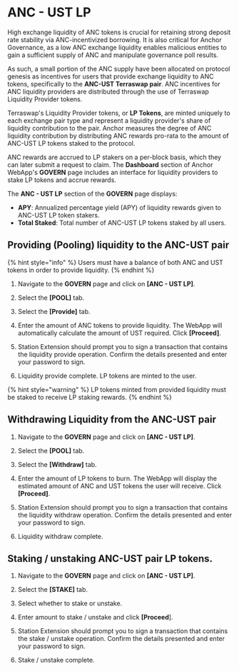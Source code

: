 # ANC - UST LP

High exchange liquidity of ANC tokens is crucial for retaining strong deposit rate stability via ANC-incentivized borrowing. It is also critical for Anchor Governance, as a low ANC exchange liquidity enables malicious entities to gain a sufficient supply of ANC and manipulate governance poll results.

As such, a small portion of the ANC supply have been allocated on protocol genesis as incentives for users that provide exchange liquidity to ANC tokens, specifically to the **ANC-UST Terraswap pair**. ANC incentives for ANC liquidity providers are distributed through the use of Terraswap Liquidity Provider tokens.

Terraswap's Liquidity Provider tokens, or **LP Tokens**, are minted uniquely to each exchange pair type and represent a liquidity provider's share of liquidity contribution to the pair. Anchor measures the degree of ANC liquidity contribution by distributing ANC rewards pro-rata to the amount of ANC-UST LP tokens staked to the protocol.

ANC rewards are accrued to LP stakers on a per-block basis, which they can later submit a request to claim. The **Dashboard** section of Anchor WebApp's **GOVERN** page includes an interface for liquidity providers to stake LP tokens and accrue rewards.

The **ANC - UST LP** section of the **GOVERN** page displays:

* **APY**: Annualized percentage yield \(APY\) of liquidity rewards given to ANC-UST LP token stakers. 
* **Total Staked**: Total number of ANC-UST LP tokens staked by all users.

## Providing \(Pooling\) liquidity to the ANC-UST pair

{% hint style="info" %}
Users must have a balance of both ANC and UST tokens in order to provide liquidity.
{% endhint %}

1. Navigate to the **GOVERN** page and click on **\[ANC - UST LP\]**.



2. Select the **\[POOL\]** tab.



3. Select the **\[Provide\]** tab.



4. Enter the amount of ANC tokens to provide liquidity. The WebApp will automatically calculate the amount of UST required. Click **\[Proceed\]**.



5. Station Extension should prompt you to sign a transaction that contains the liquidity provide operation. Confirm the details presented and enter your password to sign.



6. Liquidity provide complete. LP tokens are minted to the user.



{% hint style="warning" %}
LP tokens minted from provided liquidity must be staked to receive LP staking rewards.
{% endhint %}

## Withdrawing Liquidity from the ANC-UST pair

1. Navigate to the **GOVERN** page and click on **\[ANC - UST LP\]**.



2. Select the **\[POOL\]** tab.



3. Select the **\[Withdraw\]** tab.



4. Enter the amount of LP tokens to burn. The WebApp will display the estimated amount of ANC and UST tokens the user will receive. Click **\[Proceed\]**.



5. Station Extension should prompt you to sign a transaction that contains the liquidity withdraw operation. Confirm the details presented and enter your password to sign.



6. Liquidity withdraw complete.



## Staking / unstaking ANC-UST pair LP tokens.



1. Navigate to the **GOVERN** page and click on **\[ANC - UST LP\]**.



2. Select the **\[STAKE\]** tab.



3. Select whether to stake or unstake.



4. Enter amount to stake / unstake and click **\[Proceed**\].



5. Station Extension should prompt you to sign a transaction that contains the stake / unstake operation. Confirm the details presented and enter your password to sign.



6. Stake / unstake complete.



